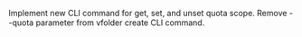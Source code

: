 Implement new CLI command for get, set, and unset quota scope.
Remove --quota parameter from vfolder create CLI command.
